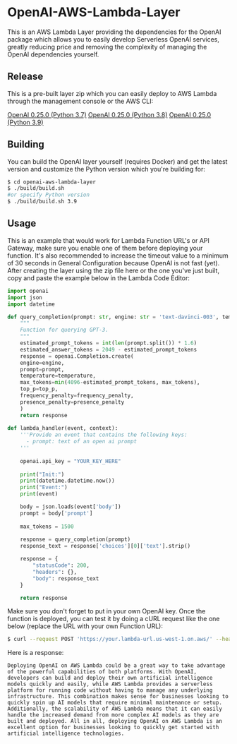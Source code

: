 # OpenAI-AWS-Lambda-Layer

This is an AWS Lambda Layer providing the dependencies for the OpenAI package which allows you to easily develop Serverless OpenAI services, greatly reducing price and removing the complexity of managing the OpenAI dependencies yourself.

## Release

This is a pre-built layer zip which you can easily deploy to AWS Lambda through the management console or the AWS CLI:

[OpenAI 0.25.0 (Python 3.7)](releases/openai-aws-lambda-layer-3.7.zip)
[OpenAI 0.25.0 (Python 3.8)](releases/openai-aws-lambda-layer-3.8.zip)
[OpenAI 0.25.0 (Python 3.9)](releases/openai-aws-lambda-layer-3.9.zip)

## Building

You can build the OpenAI layer yourself (requires Docker) and get the latest version and customize the Python version which you're building for:

```bash
$ cd openai-aws-lambda-layer
$ ./build/build.sh
#or specify Python version
$ ./build/build.sh 3.9
```

## Usage

This is an example that would work for Lambda Function URL's or API Gateway, make sure you enable one of them before deploying your function. It's also recommended to increase the timeout value to a minimum of 30 seconds in General Configuration because OpenAI is not fast (yet). After creating the layer using the zip file here or the one you've just built, copy and paste the example below in the Lambda Code Editor:

```py
import openai
import json
import datetime

def query_completion(prompt: str, engine: str = 'text-davinci-003', temperature: float = 0.5, max_tokens: int = 1500, top_p: int = 1, frequency_penalty: int = 0.5, presence_penalty: int = 0.2) -> object:
    """
    Function for querying GPT-3.
    """
    estimated_prompt_tokens = int(len(prompt.split()) * 1.6)
    estimated_answer_tokens = 2049 - estimated_prompt_tokens
    response = openai.Completion.create(
    engine=engine,
    prompt=prompt,
    temperature=temperature,
    max_tokens=min(4096-estimated_prompt_tokens, max_tokens),
    top_p=top_p,
    frequency_penalty=frequency_penalty,
    presence_penalty=presence_penalty
    )
    return response
    
def lambda_handler(event, context):
    '''Provide an event that contains the following keys:
      - prompt: text of an open ai prompt
    '''
    
    openai.api_key = "YOUR_KEY_HERE"
    
    print("Init:")
    print(datetime.datetime.now())
    print("Event:")
    print(event)

    body = json.loads(event['body'])
    prompt = body['prompt']
        
    max_tokens = 1500
    
    response = query_completion(prompt)
    response_text = response['choices'][0]['text'].strip()

    response = {
        "statusCode": 200,
        "headers": {},
        "body": response_text
    }

    return response
```

Make sure you don't forget to put in your own OpenAI key. Once the function is deployed, you can test it by doing a cURL request like the one below (replace the URL with your own Function URL):

```bash
$ curl --request POST 'https://your.lambda-url.us-west-1.on.aws/' --header 'Content-Type: application/json' --data-raw '{"prompt": "Generate a paragraph about if deploying OpenAI on AWS Lambda makes sense"}'
```

Here is a response:

```
Deploying OpenAI on AWS Lambda could be a great way to take advantage of the powerful capabilities of both platforms. With OpenAI, developers can build and deploy their own artificial intelligence models quickly and easily, while AWS Lambda provides a serverless platform for running code without having to manage any underlying infrastructure. This combination makes sense for businesses looking to quickly spin up AI models that require minimal maintenance or setup. Additionally, the scalability of AWS Lambda means that it can easily handle the increased demand from more complex AI models as they are built and deployed. All in all, deploying OpenAI on AWS Lambda is an excellent option for businesses looking to quickly get started with artificial intelligence technologies.
```